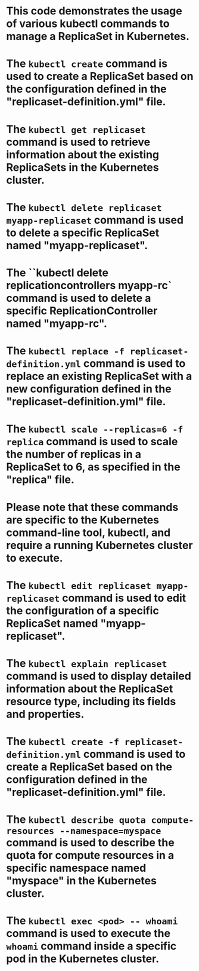 # This code demonstrates the usage of various kubectl commands to manage a ReplicaSet in Kubernetes.

# The `kubectl create` command is used to create a ReplicaSet based on the configuration defined in the "replicaset-definition.yml" file.

# The `kubectl get replicaset` command is used to retrieve information about the existing ReplicaSets in the Kubernetes cluster.

# The `kubectl delete replicaset myapp-replicaset` command is used to delete a specific ReplicaSet named "myapp-replicaset".

# The ``kubectl delete replicationcontrollers myapp-rc` command is used to delete a specific ReplicationController named "myapp-rc".

# The `kubectl replace -f replicaset-definition.yml` command is used to replace an existing ReplicaSet with a new configuration defined in the "replicaset-definition.yml" file.

# The `kubectl scale --replicas=6 -f replica` command is used to scale the number of replicas in a ReplicaSet to 6, as specified in the "replica" file.

# Please note that these commands are specific to the Kubernetes command-line tool, kubectl, and require a running Kubernetes cluster to execute.

# The `kubectl edit replicaset myapp-replicaset` command is used to edit the configuration of a specific ReplicaSet named "myapp-replicaset".

# The `kubectl explain replicaset` command is used to display detailed information about the ReplicaSet resource type, including its fields and properties.

# The `kubectl create -f replicaset-definition.yml` command is used to create a ReplicaSet based on the configuration defined in the "replicaset-definition.yml" file.

# The `kubectl describe quota compute-resources --namespace=myspace` command is used to describe the quota for compute resources in a specific namespace named "myspace" in the Kubernetes cluster.

# The `kubectl exec <pod> -- whoami` command is used to execute the `whoami` command inside a specific pod in the Kubernetes cluster.